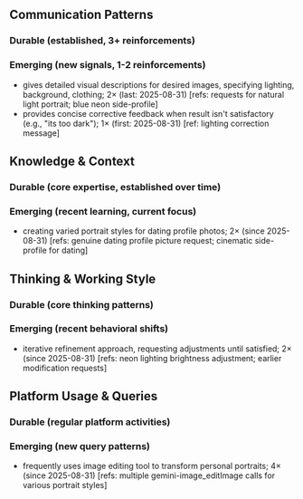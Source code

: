 ## Communication Patterns
### Durable (established, 3+ reinforcements)

### Emerging (new signals, 1-2 reinforcements)
- gives detailed visual descriptions for desired images, specifying lighting, background, clothing; 2× (last: 2025-08-31) [refs: requests for natural light portrait; blue neon side-profile]
- provides concise corrective feedback when result isn't satisfactory (e.g., "its too dark"); 1× (first: 2025-08-31) [ref: lighting correction message]

## Knowledge & Context
### Durable (core expertise, established over time)

### Emerging (recent learning, current focus)
- creating varied portrait styles for dating profile photos; 2× (since 2025-08-31) [refs: genuine dating profile picture request; cinematic side-profile for dating]

## Thinking & Working Style
### Durable (core thinking patterns)

### Emerging (recent behavioral shifts)
- iterative refinement approach, requesting adjustments until satisfied; 2× (since 2025-08-31) [refs: neon lighting brightness adjustment; earlier modification requests]

## Platform Usage & Queries
### Durable (regular platform activities)

### Emerging (new query patterns)
- frequently uses image editing tool to transform personal portraits; 4× (since 2025-08-31) [refs: multiple gemini-image_editImage calls for various portrait styles]